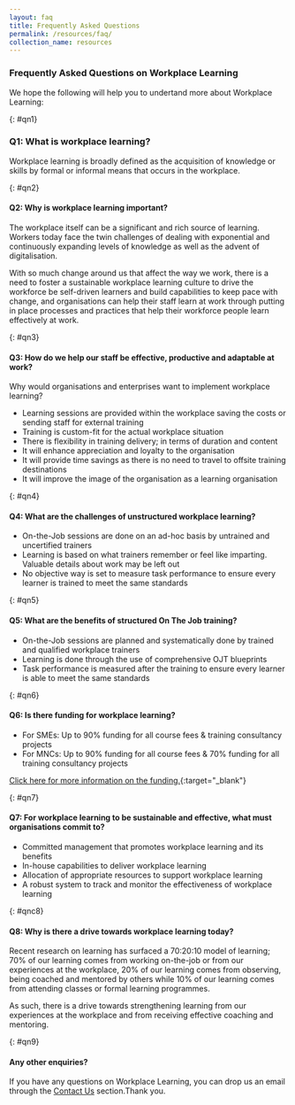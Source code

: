 ```yaml
---
layout: faq
title: Frequently Asked Questions
permalink: /resources/faq/
collection_name: resources
---
```


<!-- COMMENT: This page uses customised 'faq' layout to organise the content below. Go to "_layouts->faq.html" if you need to edit the layout for this page, or change the layout to 'leftnav-page-content' in the header code snippet above to switch to a standard page layout -->

<!-- NOTE: Each Q&A must be preceded with a '{: #qn{Number}}' (e.g. {: #qn1}) as a unique identifier -->

<!-- COMMENT: The {:target="_blank"} syntax at the end of the Markdown webpage URL is used to open the URL in a new window tab -->


### Frequently Asked Questions on Workplace Learning

We hope the following will help you to undertand more about Workplace Learning:

{: #qn1}
### Q1: What is workplace learning?
Workplace learning is broadly defined as the acquisition of knowledge or skills by formal or informal means that occurs in the workplace.


{: #qn2}
#### Q2: Why is workplace learning important? 
The workplace itself can be a significant and rich source of learning. Workers today face the twin challenges of dealing with exponential and continuously expanding levels of knowledge as well as the advent of digitalisation. 

With so much change around us that affect the way we work, there is a need to foster a sustainable workplace learning culture to drive the workforce be self-driven learners and build capabilities to keep pace with change, and organisations can help their staff learn at work through putting in place processes and practices that help their workforce people learn effectively at work. 


{: #qn3}
#### Q3: How do we help our staff be effective, productive and adaptable at work? 

Why would organisations and enterprises want to implement workplace learning?

- Learning sessions are provided within the workplace saving the costs or sending staff for external training
- Training is custom-fit for the actual workplace situation
- There is flexibility in training delivery; in terms of duration and content
- It will enhance appreciation and loyalty to the organisation
- It will provide time savings as there is no need to travel to offsite training destinations
- It will improve the image of the organisation as a learning organisation 


{: #qn4}
#### Q4: What are the challenges of unstructured workplace learning?
- On-the-Job sessions are done on an ad-hoc basis by untrained and uncertified trainers
- Learning is based on what trainers remember or feel like imparting. Valuable details about work may be left out
- No objective way is set to measure task performance to ensure every learner is trained to meet the same standards


{: #qn5}
#### Q5: What are the benefits of structured On The Job training?
- On-the-Job sessions are planned and systematically done by trained and qualified workplace trainers
- Learning is done through the use of comprehensive OJT blueprints 
- Task performance is measured after the training to ensure every learner is able to meet the same standards


{: #qn6}
#### Q6: Is there funding for workplace learning?
- For SMEs: Up to 90% funding for all course fees &
training consultancy projects
- For MNCs: Up to 90% funding for all course fees &
70% funding for all training consultancy projects

[Click here for more information on the funding.](https://nyp-wpl-staging.netlify.com/workplace-learning/available-funding/){:target="_blank"}


{: #qn7}
#### Q7: For workplace learning to be sustainable and effective, what must organisations commit to?
- Committed management that promotes workplace learning and its benefits 
- In-house capabilities to deliver workplace learning 
- Allocation of appropriate resources to support workplace learning 
- A robust system to track and monitor the effectiveness of workplace learning 


{: #qnc8}
#### Q8: Why is there a drive towards workplace learning today?
Recent research on learning has surfaced a 70:20:10 model of learning; 70% of our learning comes from working on-the-job or from our experiences at the workplace, 20% of our learning comes from observing, being coached and mentored by others while 10% of our learning comes from attending classes or formal learning programmes. 

As such, there is a drive towards strengthening learning from our experiences at the workplace and from receiving effective coaching and mentoring. 


{: #qn9}
#### Any other enquiries?
If you have any questions on Workplace Learning, you can drop us an email through the [Contact Us](/contact-us) section.Thank you.

